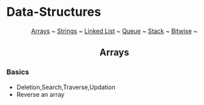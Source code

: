 # Data-Structures

<p align="center">
  <a href="#Arrays">Arrays</a> ~
  <a href="#Strings">Strings</a> ~
  <a href="#Linked-List">Linked List</a> ~
  <a href="#Queue">Queue</a> ~
  <a href="#Stack">Stack</a> ~
  <a href="#Bitwise-Operations">Bitwise</a> ~
</p>

<h2 align="center"><b>Arrays</b>
</h2>

### Basics

- Deletion,Search,Traverse,Updation<br>
- Reverse an array<br>

